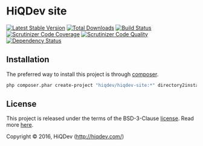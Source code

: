 HiQDev site
===========

[![Latest Stable Version](https://poser.pugx.org/hiqdev/hiqdev-site/v/stable)](https://packagist.org/packages/hiqdev/hiqdev-site)
[![Total Downloads](https://poser.pugx.org/hiqdev/hiqdev-site/downloads)](https://packagist.org/packages/hiqdev/hiqdev-site)
[![Build Status](https://img.shields.io/travis/hiqdev/hiqdev-site.svg)](https://travis-ci.org/hiqdev/hiqdev-site)
[![Scrutinizer Code Coverage](https://img.shields.io/scrutinizer/coverage/g/hiqdev/hiqdev-site.svg)](https://scrutinizer-ci.com/g/hiqdev/hiqdev-site/)
[![Scrutinizer Code Quality](https://img.shields.io/scrutinizer/g/hiqdev/hiqdev-site.svg)](https://scrutinizer-ci.com/g/hiqdev/hiqdev-site/)
[![Dependency Status](https://www.versioneye.com/php/hiqdev:hiqdev-site/dev-master/badge.svg)](https://www.versioneye.com/php/hiqdev:hiqdev-site/dev-master)

## Installation

The preferred way to install this project is through [composer](http://getcomposer.org/download/).

```sh
php composer.phar create-project "hiqdev/hiqdev-site:*" directory2install
```

## License

This project is released under the terms of the BSD-3-Clause [license](LICENSE).
Read more [here](http://choosealicense.com/licenses/bsd-3-clause).

Copyright © 2016, HiQDev (http://hiqdev.com/)
